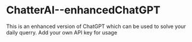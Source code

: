# ChatterAI--enhancedChatGPT
This is an enhanced version of ChatGPT which can be used to solve your daily querry.
Add your own API key for usage

